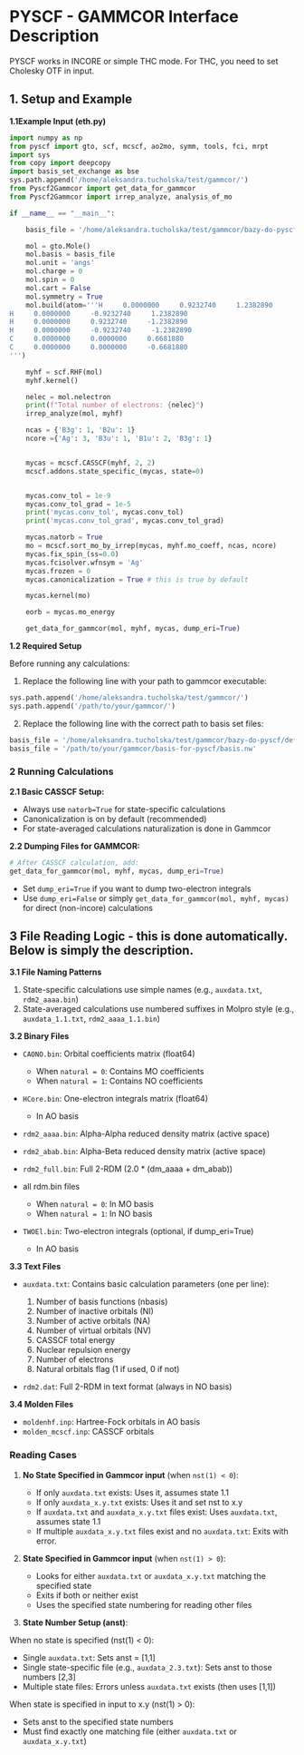 # PYSCF - GAMMCOR Interface Description

PYSCF works in INCORE or simple THC mode. For THC, you need to set Cholesky OTF in input.

## 1. Setup and Example

**1.1Example Input (eth.py)**

```python
import numpy as np
from pyscf import gto, scf, mcscf, ao2mo, symm, tools, fci, mrpt
import sys
from copy import deepcopy
import basis_set_exchange as bse
sys.path.append('/home/aleksandra.tucholska/test/gammcor/')
from Pyscf2Gammcor import get_data_for_gammcor
from Pyscf2Gammcor import irrep_analyze, analysis_of_mo

if __name__ == "__main__":

    basis_file = '/home/aleksandra.tucholska/test/gammcor/bazy-do-pyscf/def2-tzvp.nw'

    mol = gto.Mole()
    mol.basis = basis_file
    mol.unit = 'angs'
    mol.charge = 0
    mol.spin = 0
    mol.cart = False
    mol.symmetry = True
    mol.build(atom='''H     0.0000000     0.9232740     1.2382890                                                             
H     0.0000000     -0.9232740     1.2382890                                                       
H     0.0000000     0.9232740     -1.2382890                                                       
H     0.0000000     -0.9232740     -1.2382890                                                      
C     0.0000000     0.0000000     0.6681880                                                                                                   
C     0.0000000     0.0000000     -0.6681880                                                                                                                                                                                                                                                                                  
''')

    myhf = scf.RHF(mol)
    myhf.kernel()

    nelec = mol.nelectron
    print(f"Total number of electrons: {nelec}")
    irrep_analyze(mol, myhf)

    ncas = {'B3g': 1, 'B2u': 1}
    ncore ={'Ag': 3, 'B3u': 1, 'B1u': 2, 'B3g': 1}


    mycas = mcscf.CASSCF(myhf, 2, 2)
    mcscf.addons.state_specific_(mycas, state=0)


    mycas.conv_tol = 1e-9
    mycas.conv_tol_grad = 1e-5
    print('mycas.conv_tol', mycas.conv_tol)
    print('mycas.conv_tol_grad', mycas.conv_tol_grad)

    mycas.natorb = True
    mo = mcscf.sort_mo_by_irrep(mycas, myhf.mo_coeff, ncas, ncore)
    mycas.fix_spin_(ss=0.0)
    mycas.fcisolver.wfnsym = 'Ag'
    mycas.frozen = 0
    mycas.canonicalization = True # this is true by default                                                                                                                                                                                                                                                                   

    mycas.kernel(mo)

    eorb = mycas.mo_energy

    get_data_for_gammcor(mol, myhf, mycas, dump_eri=True)

```

**1.2 Required Setup**

Before running any calculations:

1. Replace the following line with your path to gammcor executable:
```python
sys.path.append('/home/aleksandra.tucholska/test/gammcor/')
sys.path.append('/path/to/your/gammcor/')
```

2. Replace the following line with  the correct path to basis set files:
```python
basis_file = '/home/aleksandra.tucholska/test/gammcor/bazy-do-pyscf/def2-tzvp.nw'
basis_file = '/path/to/your/gammcor/basis-for-pyscf/basis.nw'
```

### 2 Running Calculations

**2.1 Basic CASSCF Setup:**

- Always use `natorb=True` for state-specific calculations
- Canonicalization is on by default (recommended)
- For state-averaged calculations naturalization is done in Gammcor

**2.2 Dumping Files for GAMMCOR:**

```python
# After CASSCF calculation, add:
get_data_for_gammcor(mol, myhf, mycas, dump_eri=True)
```
   - Set `dump_eri=True` if you want to dump two-electron integrals
   - Use `dump_eri=False` or simply  `get_data_for_gammcor(mol, myhf, mycas)` for direct (non-incore) calculations

## 3 File Reading Logic - this is done automatically. Below is simply the description.

**3.1 File Naming Patterns**

1. State-specific calculations use simple names (e.g., `auxdata.txt`, `rdm2_aaaa.bin`)
2. State-averaged calculations use numbered suffixes in Molpro style (e.g., `auxdata_1.1.txt`, `rdm2_aaaa_1.1.bin`)

**3.2 Binary Files**

- `CAONO.bin`: Orbital coefficients matrix (float64)
  
  - When `natural = 0`: Contains MO coefficients
  - When `natural = 1`: Contains NO coefficients
  
- `HCore.bin`: One-electron integrals matrix (float64)
  
  - In AO basis
  
- `rdm2_aaaa.bin`: Alpha-Alpha reduced density matrix (active space)

- `rdm2_abab.bin`: Alpha-Beta reduced density matrix (active space)

- `rdm2_full.bin`: Full 2-RDM (2.0 * (dm_aaaa + dm_abab))
  
- all rdm.bin files
  
  - When `natural = 0`: In MO basis
  - When `natural = 1`: In NO basis
  
- `TWOEl.bin`: Two-electron integrals (optional, if dump_eri=True)
  
  - In AO basis
  
    

**3.3 Text Files**

- `auxdata.txt`: Contains basic calculation parameters (one per line):
  1. Number of basis functions (nbasis)
  2. Number of inactive orbitals (NI)
  3. Number of active orbitals (NA)
  4. Number of virtual orbitals (NV)
  5. CASSCF total energy
  6. Nuclear repulsion energy
  7. Number of electrons
  8. Natural orbitals flag (1 if used, 0 if not)

- `rdm2.dat`: Full 2-RDM in text format (always in NO basis)

**3.4 Molden Files**

- `moldenhf.inp`: Hartree-Fock orbitals in AO basis
- `molden_mcscf.inp`: CASSCF orbitals

### Reading Cases 

1. **No State Specified in Gammcor input** (when `nst(1) < 0`):
   - If only `auxdata.txt` exists: Uses it, assumes state 1.1
   - If only `auxdata_x.y.txt` exists: Uses it and set nst to x.y
   - If `auxdata.txt` and `auxdata_x.y.txt` files exist: Uses `auxdata.txt`, assumes state 1.1
   - If multiple `auxdata_x.y.txt` files exist and no `auxdata.txt`: Exits with error.

2. **State Specified in Gammcor input** (when `nst(1) > 0`):
   - Looks for either `auxdata.txt` or `auxdata_x.y.txt` matching the specified state
   - Exits if both or neither exist
   - Uses the specified state numbering for reading other files

3. **State Number Setup (anst)**:

When no state is specified (nst(1) < 0):

   - Single `auxdata.txt`: Sets anst = [1,1]
   - Single state-specific file (e.g., `auxdata_2.3.txt`): Sets anst to those numbers [2,3]
   - Multiple state files: Errors unless `auxdata.txt` exists (then uses [1,1])

When state is specified in input to x.y (nst(1) > 0):

   - Sets anst to the specified state numbers
   - Must find exactly one matching file (either `auxdata.txt` or `auxdata_x.y.txt`)
